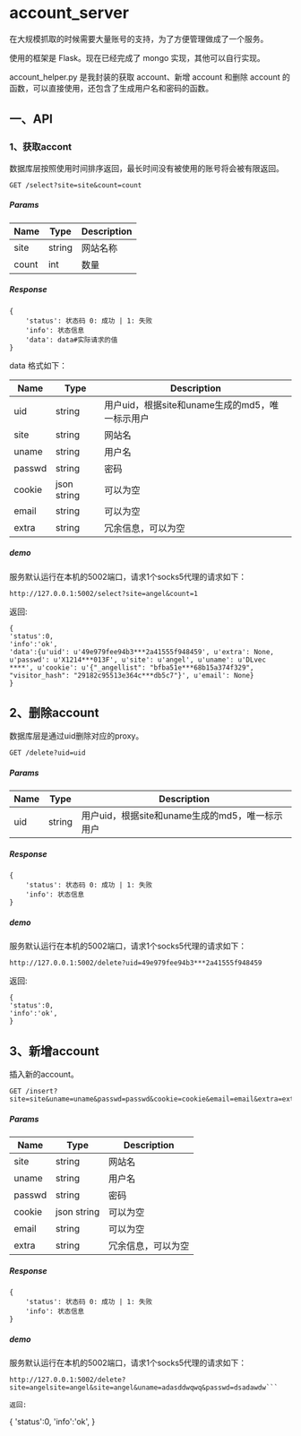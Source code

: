# account_server

在大规模抓取的时候需要大量账号的支持，为了方便管理做成了一个服务。

使用的框架是 Flask。现在已经完成了 mongo 实现，其他可以自行实现。

account_helper.py 是我封装的获取 account、新增 account 和删除 account 的函数，可以直接使用，还包含了生成用户名和密码的函数。


## 一、API

### 1、获取accont

数据库层按照使用时间排序返回，最长时间没有被使用的账号将会被有限返回。


```
GET /select?site=site&count=count
```

##### Params 

| Name | Type | Description |
| ----| ---- | ---- |
| site | string | 网站名称|
| count | int | 数量 |

##### Response

```
{
    'status': 状态码 0: 成功 | 1: 失败
    'info': 状态信息 
    'data': data#实际请求的值
}
```
data 格式如下：

| Name | Type | Description |
| ----| ---- | ---- |
| uid | string | 用户uid，根据site和uname生成的md5，唯一标示用户 |
| site | string | 网站名 |
| uname | string | 用户名 |
| passwd | string | 密码 |
| cookie | json string | 可以为空 |
| email | string | 可以为空 |
| extra | string | 冗余信息，可以为空 |

##### demo

服务默认运行在本机的5002端口，请求1个socks5代理的请求如下：

```
http://127.0.0.1:5002/select?site=angel&count=1
```

返回:

```
{
'status':0,
'info':'ok',
'data':{u'uid': u'49e979fee94b3***2a41555f948459', u'extra': None, u'passwd': u'X1214***013F', u'site': u'angel', u'uname': u'DLvec ****', u'cookie': u'{"_angellist": "bfba51e***68b15a374f329", "visitor_hash": "29182c95513e364c***db5c7"}', u'email': None}
}

```

## 2、删除account

数据库层是通过uid删除对应的proxy。

```
GET /delete?uid=uid
```

##### Params 

| Name | Type | Description |
| ----| ---- | ---- |
| uid | string | 用户uid，根据site和uname生成的md5，唯一标示用户 |

##### Response

```
{
    'status': 状态码 0: 成功 | 1: 失败
    'info': 状态信息 
}
```

##### demo

服务默认运行在本机的5002端口，请求1个socks5代理的请求如下：

```
http://127.0.0.1:5002/delete?uid=49e979fee94b3***2a41555f948459
```

返回:

```
{
'status':0,
'info':'ok',
}

```

## 3、新增account

插入新的account。

```
GET /insert?site=site&uname=uname&passwd=passwd&cookie=cookie&email=email&extra=extra
```

##### Params 

| Name | Type | Description |
| ----| ---- | ---- |
| site | string | 网站名 |
| uname | string | 用户名 |
| passwd | string | 密码 |
| cookie | json string | 可以为空 |
| email | string | 可以为空 |
| extra | string | 冗余信息，可以为空 |

##### Response

```
{
    'status': 状态码 0: 成功 | 1: 失败
    'info': 状态信息 
}
```

##### demo

服务默认运行在本机的5002端口，请求1个socks5代理的请求如下：

```
http://127.0.0.1:5002/delete?site=angelsite=angel&site=angel&uname=adasddwqwq&passwd=dsadawdw```

返回:

```
{
'status':0,
'info':'ok',
}

```

